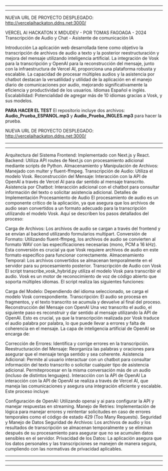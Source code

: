 --------------------------------------------------------------------------------------------------------------------------------------
--------------------------------------------------------------------------------------------------------------------------------------

NUEVA URL DE  PROYECTO DESPLEGADO:
http://vercelaihackaton.ddns.net:3000/

VERCEL AI HACKATON X MIDUDEV - POR TOMAS FAGOAGA - 2024  
Transcripción de Audio y Chat - Asistente de comunicación IA

Introducción
La aplicación web desarrollada tiene como objetivo la transcripción de archivos de audio a texto y la posterior reestructuración y mejora del mensaje utilizando inteligencia artificial. 
La integración de Vosk para la transcripción y OpenAI para la reconstrucción del mensaje, junto con la infraestructura de Vercel AI, proporciona una plataforma robusta y escalable. 
La capacidad de procesar múltiples audios y la asistencia por chatbot destacan la versatilidad y utilidad de la aplicación en el manejo diario de comunicaciones por audio, mejorando significativamente la eficiencia y productividad de los usuarios. 
Idiomas Español e inglés.
Escalabilidad:  Potencialidad de agregar más de 10 idiomas gracias a Vosk, y sus modelos.

**PARA HACER EL TEST**
El repositorio incluye dos archivos:  **Audio_Prueba_ESPANOL.mp3** y **Audio_Prueba_INGLES.mp3** para hacer la prueba.

NUEVA URL DE  PROYECTO DESPLEGADO:
http://vercelaihackaton.ddns.net:3000/



--------------------------------------------------------------------------------------------------------------------------------------
--------------------------------------------------------------------------------------------------------------------------------------

Arquitectura del Sistema
Frontend: Implementado con Next.js y React.
Backend: Utiliza API routes de Next.js con procesamiento adicional mediante scripts de Python.
Almacenamiento y Manipulación de Archivos: Manejado con multer y fluent-ffmpeg.
Transcripción de Audio: Utiliza el modelo Vosk.
Reconstrucción del Mensaje: Interacción con la API de OpenAI a través de Vercel AI para dar sentido al mensaje transcrito.
Asistencia por Chatbot: Interacción adicional con el chatbot para consultar información del texto o solicitar asistencia adicional.
Detalles de Implementación
Procesamiento de Audio
El procesamiento de audio es un componente crítico de la aplicación, ya que asegura que los archivos de audio sean convertidos a un formato adecuado para la transcripción utilizando el modelo Vosk. Aquí se describen los pasos detallados del proceso:

Carga de Archivos: Los archivos de audio se cargan a través del frontend y se envían al backend utilizando formularios multipart.
Conversión de Formato: Utilizando fluent-ffmpeg, los archivos de audio se convierten al formato WAV con las especificaciones necesarias (mono, PCM a 16 kHz). Esta conversión es crucial ya que Vosk requiere archivos de audio en este formato específico para funcionar correctamente.
Almacenamiento Temporal: Los archivos convertidos se almacenan temporalmente en el servidor para su procesamiento posterior.
Transcripción de Audio con Vosk
El script transcribe_vosk_hybrid.py utiliza el modelo Vosk para transcribir el audio. Vosk es un motor de reconocimiento de voz de código abierto que soporta múltiples idiomas. El script realiza las siguientes funciones:

Carga del Modelo: Dependiendo del idioma seleccionado, se carga el modelo Vosk correspondiente.
Transcripción: El audio se procesa en fragmentos, y el texto transcrito se acumula y devuelve al final del proceso.
Reconstrucción del Mensaje con OpenAI
Una vez transcrito el audio, el siguiente paso es reconstruir y dar sentido al mensaje utilizando la API de OpenAI. Esto es crucial, ya que la transcripción realizada por Vosk traduce el audio palabra por palabra, lo que puede llevar a errores y falta de coherencia en el mensaje. La capa de inteligencia artificial de OpenAI se encarga de:

Corrección de Errores: Identifica y corrige errores en la transcripción.
Reestructuración del Mensaje: Reorganiza las palabras y oraciones para asegurar que el mensaje tenga sentido y sea coherente.
Asistencia Adicional: Permite al usuario interactuar con un chatbot para consultar información del texto transcrito o solicitar cualquier tipo de asistencia adicional. Permiteprocesar en la misma conversación más de un audio (incluso de distintos lenguajes).
Interacción con la API de OpenAI
La interacción con la API de OpenAI se realiza a través de Vercel AI, que maneja las comunicaciones y asegura una integración eficiente y escalable. Este proceso incluye:

Configuración de OpenAI: Utilizando openai y ai para configurar la API y manejar respuestas en streaming.
Manejo de Retries: Implementación de lógica para manejar errores y reintentar solicitudes en caso de errores temporales como el código de estado 429 (Too Many Requests).
Seguridad y Manejo de Datos
Seguridad de Archivos: Los archivos de audio y los resultados de transcripción se almacenan temporalmente y se eliminan después de su procesamiento para asegurar que no se acumulen datos sensibles en el servidor.
Privacidad de los Datos: La aplicación asegura que los datos personales y las transcripciones se manejen de manera segura, cumpliendo con las normativas de privacidad aplicables.

-------------------------------------------------------------------
-------------------------------------------------------------------
-------------------------------------------------------------------

